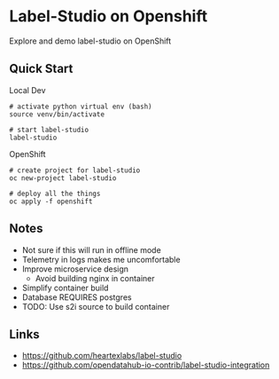 # Label-Studio on Openshift

Explore and demo label-studio on OpenShift

## Quick Start


Local Dev

```
# activate python virtual env (bash)
source venv/bin/activate

# start label-studio
label-studio
```

OpenShift

```
# create project for label-studio
oc new-project label-studio

# deploy all the things
oc apply -f openshift
```

## Notes
- Not sure if this will run in offline mode
- Telemetry in logs makes me uncomfortable
- Improve microservice design
  - Avoid building nginx in container
- Simplify container build
- Database REQUIRES postgres
- TODO: Use s2i source to build container

## Links
- https://github.com/heartexlabs/label-studio
- https://github.com/opendatahub-io-contrib/label-studio-integration